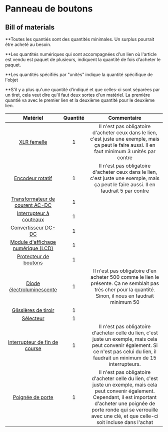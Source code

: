# Panneau de boutons

## Bill of materials

\*\*Toutes les quantiés sont des quantités minimales. Un surplus pourrait être acheté au besoin.

\*\*Les quantités numériques qui sont accompagnées d'un lien où l'article est vendu est paquet de plusieurs, indiquent la quantité de fois d'acheter le paquet.

\*\*Les quantités spécifiés par "unités" indique la quantité spécifique de l'objet

\*\*S'il y a plus qu'une quantité d'indiqué et que celles-ci sont séparées par un tiret, cela veut dire qu'il faut deux sortes d'un matériel. La première quantié va avec le premier lien et la deuxième quantité pour le deuxième lien.






                                              


|       Matériel        | Quantité | Commentaire |
| :-------------------: | :------: | :---------: |
| [ XLR femelle](https://www.amazon.ca/XLR-Female-Jack-Pin-Connector/dp/B07S6J8WVD/ref=sr_1_12?crid=1X4Q30H5TS6HV&dib=eyJ2IjoiMSJ9.t3uB8dE0axaaJTPxKV4VDqTBVEkLJMt-xyze0CFdpdmH8oVCzzXn4reArpSznrV30jyp9FVLNhiTkzFdmWRsfyyXMtDK8-NI-4nCErvD6b5D2rr0Djq3CUNyDA10imyKDOqljBM2wEZiX_5UqaHG-5Hqka7AQUXKHJCnHtSk2zZkeJ53Ea2QeajnsELljZjBF-rSGqDFWtPiTEVcXyukB_n0FvrTxe0WOjpXVpDYZb5Ze2DWyywx66gXKSSdNjCdS5r578yf97G431KZwftS-EWjDWbp1duGxl-89xWvnfY.bqxjSX2MUhH6eT9_hZzV6A4i40AMZJ7XzduDYjt3dNM&dib_tag=se&keywords=xlr%2Bfemale&qid=1728874573&sprefix=xlr%2Bfemale%2Caps%2C128&sr=8-12&th=1) |    1     |Il n'est pas obligatoire d'acheter ceux dans le lien, c'est juste une exemple, mais ça peut le faire aussi. Il en faut minimum 3 unités par contre             |
| [Encodeur rotatif](https://www.amazon.ca/Taiss-KY-040-Encoder-15%C3%9716-5-Arduino/dp/B07F26CT6B/ref=sr_1_9?) |    1     |  Il n'est pas obligatoire d'acheter ceux dans le lien, c'est juste une exemple, mais ça peut le faire aussi. Il en faudrait 5 par contre          |
| [Transformateur de courent AC-DC](https://www.amazon.ca/ALITOVE-Transformer-Switching-Converter-Security/dp/B078RZ6C3N/ref=sr_1_2?) |    1     |             |
|[Interrupteur à couteaux](https://www.amazon.ca/Household-Disconnect-Electrical-Control-Switches/dp/B0D3VSK37Z/ref=sr_1_3?) |    1     |             |
| [Convertisseur DC-DC](https://www.amazon.ca/Step-Down-Waterproof-Miniature-Converter-Supply/dp/B07PNWPLRY) |    1     |             |
| [Module d'affichage numérique (LCD)](https://www.amazon.ca/Robojax-LCD1602-Character-soldered-Interface/dp/B08L5RQHYP/ref=sr_1_10?) |    1     |             |
| [Protecteur de boutons](https://www.amazon.ca/Healeved-Dustproof-Emergency-Transparent-Pushbutton/dp/B0CRC3TBCJ) |    1     |             |
| [Diode électroluminescente](https://www.amazon.ca/Millimeter-Emitting-Assortment-Diffused-Indicator/dp/B07N2GVCYZ/ref=sr_1_5?crid=29U9J6BK6DMLU&dib=eyJ2IjoiMSJ9.-2kJh5e1GElzlQ7ICTCL_RupIkGwq9OVi8CxLJK7aIRIdgWH2fExlRo579oG-1dHufUb-7YbpoKPCctPTMtkOXISP-WsAJ6J296bM8E0IVsh0GXjksU82mN0Ba_JU1VsVoj1L10y3QYU1p1iuMGxQFP7r_ROZ5zj9he8w7OSlHZp1EDX7L6-X7SS8lXAlLL1Wku4ee_7AwpL5QcPXol0KqjzxnrNBbECPVkMJp6uiu_Z8rxAfwfCLvmjX0OU6rFdTmcm3-s8NxIpUQIIV9mYnl97n43WCdgsbVTbAl_i6KA.MRZeVAe7YKnyniEDZhFjZqTQqLfeW7E8k-T6JO_Cu9g&dib_tag=se&keywords=led%2Bdiode&qid=1729083903&sprefix=led%2Bdiode%2Caps%2C141&sr=8-5&th=1) |    1     |         Il n'est pas obligatoire d'en acheter 500 comme le lien le présente. Ça ne semblait pas très cher pour la quantité. Sinon, il nous en faudrait minimum 50    |
| [Glissières de tiroir](https://www.amazon.ca/Pairs-Drawer-Slides-Bearing-3-Section/dp/B0CZLDJLRP/ref=sr_1_5?) |    1     |             |
| [Sélecteur](https://www.amazon.ca/XIRIXX-YMD11-25A-Isolator-Disconnect-Selector/dp/B0CZRJMTF6/ref=sr_1_171?) |    1     |             |
|   [Interrupteur de fin de course](https://www.amazon.ca/DAOKI-Switch-Momentary-Button-Arduino/dp/B07YKFX99S?th=1)           |     1      |    Il n'est pas obligatoire d'acheter celle du lien, c'est juste un exemple, mais cela peut convenir également. Si ce n'est pas celui du lien, il faudrait un minimum de 15 interrupteurs.        |
|  [Poignée de porte](https://www.amazon.ca/Pack-Entry-Knobs-Outdoor-Interior/dp/B0D7GBKWKW/ref=cs_sr_dp_1?crid=QOT6QB59B7BT&dib=eyJ2IjoiMSJ9.HFy_V1cW26deGh8Dt3B6CMN0tjHzEJx9pKVhVknl4Eu1asB_f111cp8c9g14sOmEacfYc83QH0v9aVTj0Xif0iSCxipMF_xv08EZIsgV6PdhjSn-c09eGxKpS1UKPeUv9UzOvf3qj7wzPQgqFugsfZM9w-vegDcdKifepbOti9mQRLi4iRLsJDAC_wE9NaRbZElG155brGHKayMajfT-V2NWPr1MExXRGUE5mR0l_3JZQkNjR0OQ9KlDWhn28jwRhqtTz04UqJVFDFEfx0wNzqAVBbmqYquGxK94Q8q2FbM.2CCKlZquTeRJ4lBHJVMYm5XmNuEPWrSjyGmRCrAL_Kg&dib_tag=se&keywords=poign%C3%A9e%2Bde%2Bporte&qid=1728872860&sprefix=poign%C3%A9e%2Bde%2Bporte%2Caps%2C110&sr=8-8&th=1)              |     1      |      Il n'est pas obligatoire d'acheter celle du lien, c'est juste un exemple, mais cela peut convenir également. Cependant, il est important d'acheter une poignée de porte ronde qui se verrouille avec une clé, et que celle-ci soit incluse dans l'achat |       |

